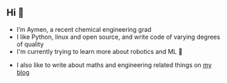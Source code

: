 ## Hi 👋

* I’m Aymen, a recent chemical engineering grad
* I like Python, linux and open source, and write code of varying degrees of quality
* I'm currently trying to learn more about robotics and ML 🤖
- I also like to write about maths and engineering related things on [my blog](https://aymenhafeez.github.io/)

<!---
aymenhafeez/aymenhafeez is a ✨ special ✨ repository because its `README.md` (this file) appears on your GitHub profile.
You can click the Preview link to take a look at your changes.
--->
